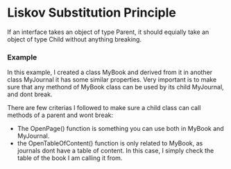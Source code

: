﻿# Liskov Substitution Principle

If an interface takes an object of type Parent, it should equially take an object of type Child without anything breaking.

### Example
In this example, I created a class MyBook and derived from it in another class MyJournal it has some similar properties.
Very important is to make sure that any methond of MyBook class can be used by its child MyJournal, and dont break. 

There are few criterias I followed to make sure a child class can call methods of a parent and wont break:
- The OpenPage() function is something you can use both in MyBook and MyJournal. 
- the OpenTableOfContent() function is only related to MyBook, as journals dont have a table of content. In this case, I simply
check the table of the book I am calling it from.